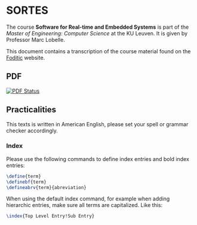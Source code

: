 SORTES
======
The course **Software for Real-time and Embedded Systems** is part of the *Master of Engineering: Computer Science* at the KU Leuven. It is given by Professor Marc Lobelle.

This document contains a transcription of the course material found on the [Foditic](foditic.org) website.


## PDF

[![PDF Status](https://www.sharelatex.com/github/repos/KULeuven-CS/SORTES/builds/latest/badge.svg)](https://www.sharelatex.com/github/repos/KULeuven-CS/SORTES/builds/latest/output.pdf)

## Practicalities

This texts is written in American English, please set your spell or grammar checker accordingly.  

### Index

Please use the following commands to define index entries and bold index entries:
```tex
\define{term}
\definebf{term}
\defineabrv{term}{abreviation}
```
When using the default index command, for example when adding hierarchic entries, make sure all terms are capitalized. Like this: 
```tex
\index{Top Level Entry!Sub Entry}
```

